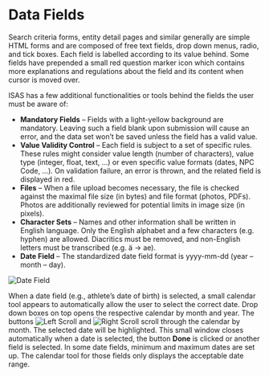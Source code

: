 # Data Fields

Search criteria forms, entity detail pages and similar generally are simple HTML forms and are
composed of free text fields, drop down menus, radio, and tick boxes. Each field is labelled
according to its value behind. Some fields have prepended a small red question marker icon
which contains more explanations and regulations about the field and its content when cursor is
moved over.

ISAS has a few additional functionalities or tools behind the fields the user must be aware of:

- **Mandatory Fields** – Fields with a light-yellow background are mandatory. Leaving such a
  field blank upon submission will cause an error, and the data set won’t be saved unless
  the field has a valid value.
- **Value Validity Control** – Each field is subject to a set of specific rules. These rules might
  consider value length (number of characters), value type (integer, float, text, …) or even
  specific value formats (dates, NPC Code, …). On validation failure, an error is thrown,
  and the related field is displayed in red.
- **Files** – When a file upload becomes necessary, the file is checked against the maximal
  file size (in bytes) and file format (photos, PDFs). Photos are additionally reviewed for
  potential limits in image size (in pixels).
- **Character Sets** – Names and other information shall be written in English language. Only
  the English alphabet and a few characters (e.g. hyphen) are allowed. Diacritics must be
  removed, and non-English letters must be transcribed (e.g. ä -> ae).
- **Date Field** – The standardized date field format is yyyy-mm-dd (year – month – day).

<img src="_img/inline/date-field.png" alt="Date Field" class="center inline-screenshot">

When a date field (e.g., athlete’s date of birth) is selected, a small calendar tool
appears to automatically allow the user to select the correct date. Drop down boxes on
top opens the respective calendar by month and year.
The buttons <img src="_img/inline/date-field-left.svg" alt="Left Scroll" class="inline svg-small">
and <img src="_img/inline/date-field-right.svg" alt="Right Scroll" class="inline svg-small">
scroll through the calendar by month. The selected date will be highlighted. This small window
closes automatically when a date is selected, the button **Done** is clicked or another
field is selected. In some date fields, minimum and maximum dates are set up.
The calendar tool for those fields only displays the acceptable date range. 